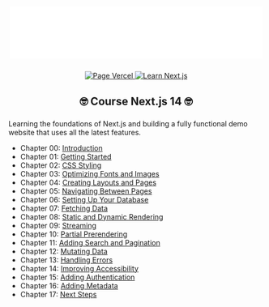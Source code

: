 ###

<div align="center">
    <img width="500" src="./public/svg/Next.js.svg"/>
</div>

###

<div align="center">
  <a href="https://vercel.com/">
    <img src="https://img.shields.io/badge/Course created by-Vercel-fff?" alt="Page Vercel" />
  </a> 
  <a href="https://nextjs.org/learn?utm_source=next-site&utm_medium=homepage-cta&utm_campaign=home">
    <img src="https://img.shields.io/badge/Website-Learn Nextjs 14-fff?" alt="Learn Next.js" />
  </a>
</div>

<div align="center" marginInline="10px">
  <h2> 🤓 Course Next.js 14 🤓</h3>
</div>
   
###

Learning the foundations of Next.js and building a fully functional demo website that uses all the latest features.

- Chapter 00: [Introduction](https://nextjs.org/learn/dashboard-app)
- Chapter 01: [Getting Started](https://nextjs.org/learn/dashboard-app/getting-started)
- Chapter 02: [CSS Styling](https://nextjs.org/learn/dashboard-app/css-styling)
- Chapter 03: [Optimizing Fonts and Images](https://nextjs.org/learn/dashboard-app/optimizing-fonts-images)
- Chapter 04: [Creating Layouts and Pages](https://nextjs.org/learn/dashboard-app/creating-layouts-and-pages)
- Chapter 05: [Navigating Between Pages](https://nextjs.org/learn/dashboard-app/navigating-between-pages)
- Chapter 06: [Setting Up Your Database](https://nextjs.org/learn/dashboard-app/setting-up-your-database)
- Chapter 07: [Fetching Data](https://nextjs.org/learn/dashboard-app/fetching-data)
- Chapter 08: [Static and Dynamic Rendering](https://nextjs.org/learn/dashboard-app/static-and-dynamic-rendering)
- Chapter 09: [Streaming](https://nextjs.org/learn/dashboard-app/streaming)
- Chapter 10: [Partial Prerendering](https://nextjs.org/learn/dashboard-app/partial-prerendering)
- Chapter 11: [Adding Search and Pagination](https://nextjs.org/learn/dashboard-app/adding-search-and-pagination)
- Chapter 12: [Mutating Data](https://nextjs.org/learn/dashboard-app/mutating-data)
- Chapter 13: [Handling Errors](https://nextjs.org/learn/dashboard-app/error-handling)
- Chapter 14: [Improving Accessibility](https://nextjs.org/learn/dashboard-app/improving-accessibility)
- Chapter 15: [Adding Authentication](https://nextjs.org/learn/dashboard-app/adding-authentication)
- Chapter 16: [Adding Metadata](https://nextjs.org/learn/dashboard-app/adding-metadata)
- Chapter 17: [Next Steps](https://nextjs.org/learn/dashboard-app/next-steps)
